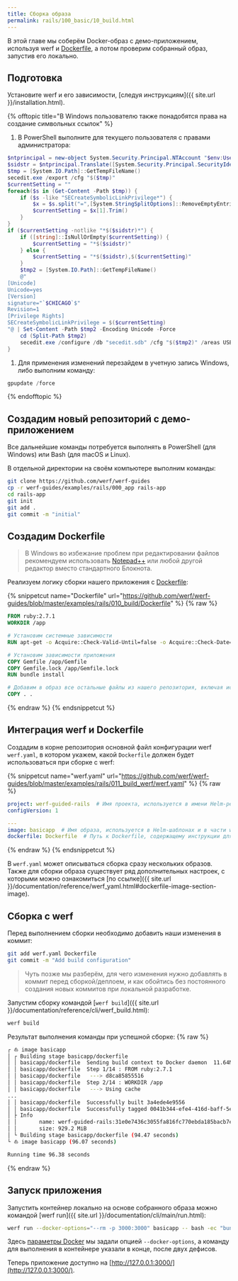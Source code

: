 ```yaml
---
title: Сборка образа
permalink: rails/100_basic/10_build.html
---
```


В этой главе мы соберём Docker-образ с демо-приложением, используя werf и [Dockerfile](https://docs.docker.com/engine/reference/builder/), а потом проверим собранный образ, запустив его локально.

## Подготовка

Установите werf и его зависимости, [следуя инструкциям]({{ site.url }}/installation.html).

{% offtopic title="В Windows пользователю также понадобятся права на создание символьных ссылок" %}
1. В PowerShell выполните для текущего пользователя с правами администратора:
```powershell
$ntprincipal = new-object System.Security.Principal.NTAccount "$env:UserName"
$sidstr = $ntprincipal.Translate([System.Security.Principal.SecurityIdentifier]).Value.ToString()
$tmp = [System.IO.Path]::GetTempFileName()
secedit.exe /export /cfg "$($tmp)"
$currentSetting = ""
foreach($s in (Get-Content -Path $tmp)) {
    if ($s -like "SECreateSymbolicLinkPrivilege*") {
        $x = $s.split("=",[System.StringSplitOptions]::RemoveEmptyEntries)
        $currentSetting = $x[1].Trim()
    }
}
if ($currentSetting -notlike "*$($sidstr)*") {
    if ([string]::IsNullOrEmpty($currentSetting)) {
        $currentSetting = "*$($sidstr)"
    } else {
        $currentSetting = "*$($sidstr),$($currentSetting)"
    }
    $tmp2 = [System.IO.Path]::GetTempFileName()
    @"
[Unicode]
Unicode=yes
[Version]
signature="`$CHICAGO`$"
Revision=1
[Privilege Rights]
SECreateSymbolicLinkPrivilege = $($currentSetting)
"@ | Set-Content -Path $tmp2 -Encoding Unicode -Force
    cd (Split-Path $tmp2)
    secedit.exe /configure /db "secedit.sdb" /cfg "$($tmp2)" /areas USER_RIGHTS
}
```
1. Для применения изменений перезайдем в учетную запись Windows, либо выполним команду:
```powershell
gpupdate /force
```
{% endofftopic %}

## Создадим новый репозиторий с демо-приложением

Все дальнейшие команды потребуется выполнять в PowerShell (для Windows) или Bash (для macOS и Linux).

В отдельной директории на своём компьютере выполним команды:
```bash
git clone https://github.com/werf/werf-guides
cp -r werf-guides/examples/rails/000_app rails-app
cd rails-app
git init
git add .
git commit -m "initial"
```

## Создадим Dockerfile

> В Windows во избежание проблем при редактировании файлов рекомендуем использовать [Notepad++](https://notepad-plus-plus.org/downloads/) или любой другой редактор вместо стандартного Блокнота.

Реализуем логику сборки нашего приложения с [Dockerfile](https://docs.docker.com/engine/reference/builder/):

{% snippetcut name="Dockerfile" url="https://github.com/werf/werf-guides/blob/master/examples/rails/010_build/Dockerfile" %}
{% raw %}
```Dockerfile
FROM ruby:2.7.1
WORKDIR /app

# Установим системные зависимости
RUN apt-get -o Acquire::Check-Valid-Until=false -o Acquire::Check-Date=false update -qq && apt-get install -y build-essential libpq-dev libxml2-dev libxslt1-dev curl

# Установим зависимости приложения
COPY Gemfile /app/Gemfile
COPY Gemfile.lock /app/Gemfile.lock
RUN bundle install

# Добавим в образ все остальные файлы из нашего репозитория, включая исходный код приложения
COPY . .
```
{% endraw %}
{% endsnippetcut %}

## Интеграция werf и Dockerfile

Создадим в корне репозитория основной файл конфигурации werf `werf.yaml`, в котором укажем, какой `Dockerfile` должен будет использоваться при сборке с werf:

{% snippetcut name="werf.yaml" url="https://github.com/werf/werf-guides/blob/master/examples/rails/011_build_werf/werf.yaml" %}
{% raw %}
```yaml
project: werf-guided-rails  # Имя проекта, используется в имени Helm-релиза и имени Namespace.
configVersion: 1

---
image: basicapp  # Имя образа, используется в Helm-шаблонах и в части werf-команд.
dockerfile: Dockerfile  # Путь к Dockerfile, содержащему инструкции для сборки.
```
{% endraw %}
{% endsnippetcut %}

В `werf.yaml` может описываться сборка сразу нескольких образов. Также для сборки образа существует ряд дополнительных настроек, с которыми можно ознакомиться [по ссылке]({{ site.url }}/documentation/reference/werf_yaml.html#dockerfile-image-section-image).

## Сборка с werf

Перед выполнением сборки необходимо добавить наши изменения в коммит:
```bash
git add werf.yaml Dockerfile
git commit -m "Add build configuration"
```

> Чуть позже мы разберём, для чего изменения нужно добавлять в коммит перед сборкой/деплоем, и как обойтись без постоянного создания новых коммитов при локальной разработке.

Запустим сборку командой [`werf build`]({{ site.url }}/documentation/reference/cli/werf_build.html):
```bash
werf build
```

Результат выполнения команды при успешной сборке:
{% raw %}
```bash
┌ ⛵ image basicapp
│ ┌ Building stage basicapp/dockerfile
│ │ basicapp/dockerfile  Sending build context to Docker daemon  11.64MB
│ │ basicapp/dockerfile  Step 1/14 : FROM ruby:2.7.1
│ │ basicapp/dockerfile   ---> d8ca85855516
│ │ basicapp/dockerfile  Step 2/14 : WORKDIR /app
│ │ basicapp/dockerfile   ---> Using cache
...
│ │ basicapp/dockerfile  Successfully built 3a4ede4e9556
│ │ basicapp/dockerfile  Successfully tagged 0041b344-efe4-416d-baff-5e50fbb712b0:latest
│ ├ Info
│ │       name: werf-guided-rails:31e0e7436c3055fa816fc770ebda185bacb7e8ef53775b8e5488a83f-1611855308907
│ │       size: 929.2 MiB
│ └ Building stage basicapp/dockerfile (94.47 seconds)
└ ⛵ image basicapp (96.07 seconds)

Running time 96.38 seconds
```
{% endraw %}

## Запуск приложения

Запустить контейнер локально на основе собранного образа можно командой [werf run]({{ site.url }}/documentation/cli/main/run.html):
```bash
werf run --docker-options="--rm -p 3000:3000" basicapp -- bash -ec "bundle exec rails db:migrate && bundle exec puma"
```

Здесь [параметры Docker](https://docs.docker.com/engine/reference/run/) мы задали опцией `--docker-options`, а команду для выполнения в контейнере указали в конце, после двух дефисов.

Теперь приложение доступно на [http://127.0.0.1:3000/](http://127.0.0.1:3000/).
